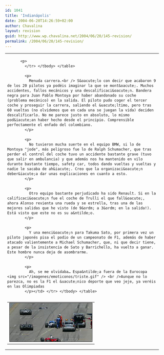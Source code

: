 ```yaml
---
id: 1041
title: 'Indianápolis'
date: 2004-06-20T14:26:59+02:00
author: Chavalina
layout: revision
guid: http://www.wp.chavalina.net/2004/06/20/145-revision/
permalink: /2004/06/20/145-revision/
---
```

<table width="100%" border="0" cellpadding="0" cellspacing="0">
  <tr>
    <td>
      <table border="0" cellspacing="5" cellpadding="10" width="1" align="left">
        <tr>
          <td>
            <img src="/imagenes/fotos/indianapolis.jpg" alt="accidente ralph schumacher" width="270" height="126" border="1" />
          </td>
          
          <p>
            </tr> </tbody> </table> 
            
            <p>
              Menuda carrera.<br /> S&oacute;lo con decir que acabaron 9 de los 20 pilotos ya podéis imaginar la que se mont&oacute;. Muchos accidentes, fallos mecánicos y una descalificaci&oacute;n. Bandera negra para Juan Pablo Montoya por haber abandonado su coche (problema mecánico) en la salida. El piloto pudo coger el tercer coche y proseguir la carrera, saliendo el &uacute;ltimo, pero tras 60 vueltas (no olvidemos que en cada una se juegan la vida) deciden descalificarlo. No me parece justo en absoluto, lo mismo pod&iacute;an haber hecho desde el principio. Comprensible perfectamente el enfado del colombiano.
            </p>
            
            <p>
              No tuvieron mucha suerte en el equipo BMW, si lo de Montoya "jode", más peligroso fue lo de Ralph Schumacher, que tras perder el control del coche tuvo un accidente bastante grave (tuvo que salir en ambulancia) y que además nos ha mantenido en vilo durante bastante tiempo, safety car, todos dando vueltas y vueltas y nadie le sacaba de ah&iacute;. Creo que la organizaci&oacute;n deber&iacute;a dar unas explicaciones en cuanto a esto.
            </p>
            
            <p>
              Otro equipo bastante perjudicado ha sido Renault. Si en la calificaci&oacute;n fue el coche de Trulli el que fall&oacute;, ahora Alonso revienta una rueda y se estrella, tras una de las mejores salidas que he visto (de 9&ordm; a 3&ordm; en la salida!). Está visto que este no es su a&ntilde;o.
            </p>
            
            <p>
              Y una menci&oacute;n para Takuma Sato, por primera vez un piloto japonés pisa el podio de un campeonato de F1, además de haber atacado valientemente a Michael Schumacher, que, ni que decir tiene, a pesar de la insistencia de Sato y Barrichello, ha vuelto a ganar. Este hombre nunca deja de asombrarme.
            </p>
            
            <p>
              Ah, se me olvidaba… Espa&ntilde;a fuera de la Eurocopa <img src="/imagenes/emoticonos/triste.gif" /> <br />Aunque no lo parezca, no es la F1 el &uacute;nico deporte que veo jeje, ya veréis en las Olimpiadas
            </p></td> </tr> </tbody> </table>
